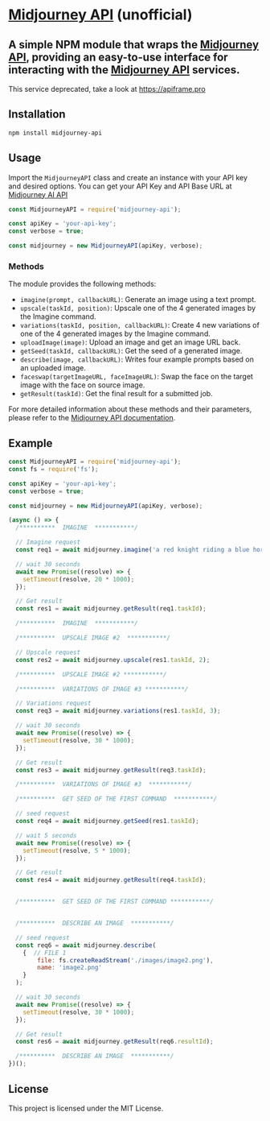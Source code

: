 


# [Midjourney API](https://apiframe.pro) (unofficial)

## A simple NPM module that wraps the [Midjourney API](https://apiframe.pro), providing an easy-to-use interface for interacting with the [Midjourney API](https://apiframe.pro) services.

This service deprecated, take a look at https://apiframe.pro

## Installation

```bash
npm install midjourney-api
```

## Usage

Import the `MidjourneyAPI` class and create an instance with your API key and desired options. You can get your API Key and API Base URL at [Midjourney AI API](https://apiframe.pro)

```javascript
const MidjourneyAPI = require('midjourney-api');

const apiKey = 'your-api-key';
const verbose = true;

const midjourney = new MidjourneyAPI(apiKey, verbose);
```

### Methods

The module provides the following methods:

- `imagine(prompt, callbackURL)`: Generate an image using a text prompt.
- `upscale(taskId, position)`: Upscale one of the 4 generated images by the Imagine command.
- `variations(taskId, position, callbackURL)`: Create 4 new variations of one of the 4 generated images by the Imagine command.
- `uploadImage(image)`: Upload an image and get an image URL back.
- `getSeed(taskId, callbackURL)`: Get the seed of a generated image.
- `describe(image, callbackURL)`: Writes four example prompts based on an uploaded image.
- `faceswap(targetImageURL, faceImageURL)`: Swap the face on the target image with the face on source image.
- `getResult(taskId)`: Get the final result for a submitted job.

For more detailed information about these methods and their parameters, please refer to the [Midjourney API documentation](https://docs.apiframe.pro).

## Example

```javascript
const MidjourneyAPI = require('midjourney-api');
const fs = require('fs');

const apiKey = 'your-api-key';
const verbose = true;

const midjourney = new MidjourneyAPI(apiKey, verbose);

(async () => {
  /**********  IMAGINE  ***********/

  // Imagine request
  const req1 = await midjourney.imagine('a red knight riding a blue horse', 'turbo');

  // wait 30 seconds
  await new Promise((resolve) => {
    setTimeout(resolve, 20 * 1000);
  });

  // Get result
  const res1 = await midjourney.getResult(req1.taskId);

  /**********  IMAGINE  ***********/

  /**********  UPSCALE IMAGE #2  ***********/

  // Upscale request
  const res2 = await midjourney.upscale(res1.taskId, 2);

  /**********  UPSCALE IMAGE #2 ***********/

  /**********  VARIATIONS OF IMAGE #3 ***********/

  // Variations request
  const req3 = await midjourney.variations(res1.taskId, 3);

  // wait 30 seconds
  await new Promise((resolve) => {
    setTimeout(resolve, 30 * 1000);
  });

  // Get result
  const res3 = await midjourney.getResult(req3.taskId);

  /**********  VARIATIONS OF IMAGE #3  ***********/

  /**********  GET SEED OF THE FIRST COMMAND  ***********/

  // seed request
  const req4 = await midjourney.getSeed(res1.taskId);

  // wait 5 seconds
  await new Promise((resolve) => {
    setTimeout(resolve, 5 * 1000);
  });

  // Get result
  const res4 = await midjourney.getResult(req4.taskId);


  /**********  GET SEED OF THE FIRST COMMAND ***********/


  /**********  DESCRIBE AN IMAGE  ***********/

  // seed request
  const req6 = await midjourney.describe(
    {  // FILE 1
        file: fs.createReadStream('./images/image2.png'),
        name: 'image2.png'
    }
  );

  // wait 30 seconds
  await new Promise((resolve) => {
    setTimeout(resolve, 30 * 1000);
  });

  // Get result
  const res6 = await midjourney.getResult(req6.resultId);

  /**********  DESCRIBE AN IMAGE  ***********/
})();

```

## License

This project is licensed under the MIT License.
